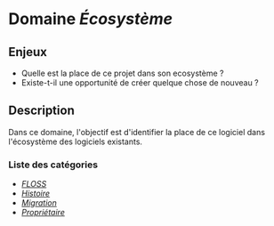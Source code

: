 # Domaine *Écosystème*

## Enjeux

- Quelle est la place de ce projet dans son ecosystème ?
- Existe-t-il une opportunité de créer quelque chose de nouveau ? 

## Description

Dans ce domaine, l'objectif est d'identifier la place de ce logiciel dans l'écosystème des logiciels existants. 

### Liste des catégories

- *[FLOSS](./FLOSS)*
- *[Histoire](./History)*
- *[Migration](./Migration)*
- *[Propriétaire](./Proprietary)*